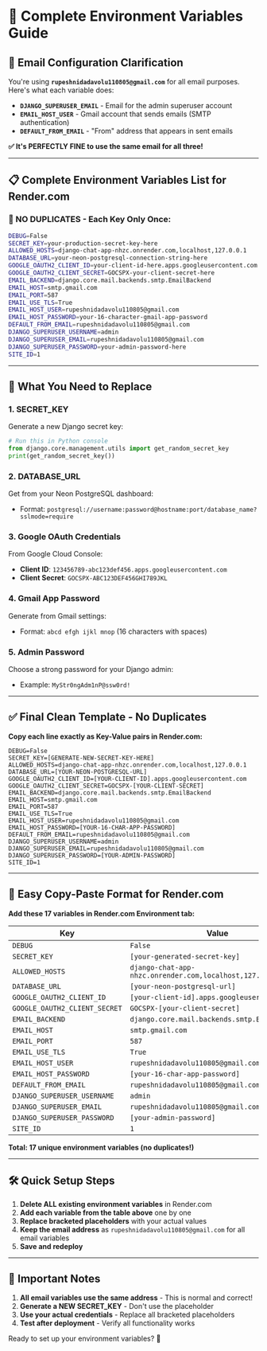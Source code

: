 # 🔧 **Complete Environment Variables Guide**

## 📧 **Email Configuration Clarification**

You're using **`rupeshnidadavolu110805@gmail.com`** for all email purposes. Here's what each variable does:

- **`DJANGO_SUPERUSER_EMAIL`** - Email for the admin superuser account
- **`EMAIL_HOST_USER`** - Gmail account that sends emails (SMTP authentication)  
- **`DEFAULT_FROM_EMAIL`** - "From" address that appears in sent emails

**✅ It's PERFECTLY FINE to use the same email for all three!**

---

## 📋 **Complete Environment Variables List for Render.com**

### **🚨 NO DUPLICATES - Each Key Only Once:**

```bash
DEBUG=False
SECRET_KEY=your-production-secret-key-here
ALLOWED_HOSTS=django-chat-app-nhzc.onrender.com,localhost,127.0.0.1
DATABASE_URL=your-neon-postgresql-connection-string-here
GOOGLE_OAUTH2_CLIENT_ID=your-client-id-here.apps.googleusercontent.com
GOOGLE_OAUTH2_CLIENT_SECRET=GOCSPX-your-client-secret-here
EMAIL_BACKEND=django.core.mail.backends.smtp.EmailBackend
EMAIL_HOST=smtp.gmail.com
EMAIL_PORT=587
EMAIL_USE_TLS=True
EMAIL_HOST_USER=rupeshnidadavolu110805@gmail.com
EMAIL_HOST_PASSWORD=your-16-character-gmail-app-password
DEFAULT_FROM_EMAIL=rupeshnidadavolu110805@gmail.com
DJANGO_SUPERUSER_USERNAME=admin
DJANGO_SUPERUSER_EMAIL=rupeshnidadavolu110805@gmail.com
DJANGO_SUPERUSER_PASSWORD=your-admin-password-here
SITE_ID=1
```

---

## 🔑 **What You Need to Replace**

### **1. SECRET_KEY**
Generate a new Django secret key:

```python
# Run this in Python console
from django.core.management.utils import get_random_secret_key
print(get_random_secret_key())
```

### **2. DATABASE_URL**
Get from your Neon PostgreSQL dashboard:
- Format: `postgresql://username:password@hostname:port/database_name?sslmode=require`

### **3. Google OAuth Credentials**
From Google Cloud Console:
- **Client ID**: `123456789-abc123def456.apps.googleusercontent.com`
- **Client Secret**: `GOCSPX-ABC123DEF456GHI789JKL`

### **4. Gmail App Password**
Generate from Gmail settings:
- Format: `abcd efgh ijkl mnop` (16 characters with spaces)

### **5. Admin Password**
Choose a strong password for your Django admin:
- Example: `MyStr0ngAdm1nP@ssw0rd!`

---

## ✅ **Final Clean Template - No Duplicates**

**Copy each line exactly as Key-Value pairs in Render.com:**

```
DEBUG=False
SECRET_KEY=[GENERATE-NEW-SECRET-KEY-HERE]
ALLOWED_HOSTS=django-chat-app-nhzc.onrender.com,localhost,127.0.0.1
DATABASE_URL=[YOUR-NEON-POSTGRESQL-URL]
GOOGLE_OAUTH2_CLIENT_ID=[YOUR-CLIENT-ID].apps.googleusercontent.com
GOOGLE_OAUTH2_CLIENT_SECRET=GOCSPX-[YOUR-CLIENT-SECRET]
EMAIL_BACKEND=django.core.mail.backends.smtp.EmailBackend
EMAIL_HOST=smtp.gmail.com
EMAIL_PORT=587
EMAIL_USE_TLS=True
EMAIL_HOST_USER=rupeshnidadavolu110805@gmail.com
EMAIL_HOST_PASSWORD=[YOUR-16-CHAR-APP-PASSWORD]
DEFAULT_FROM_EMAIL=rupeshnidadavolu110805@gmail.com
DJANGO_SUPERUSER_USERNAME=admin
DJANGO_SUPERUSER_EMAIL=rupeshnidadavolu110805@gmail.com
DJANGO_SUPERUSER_PASSWORD=[YOUR-ADMIN-PASSWORD]
SITE_ID=1
```

---

## 📝 **Easy Copy-Paste Format for Render.com**

**Add these 17 variables in Render.com Environment tab:**

| **Key** | **Value** |
|---------|-----------|
| `DEBUG` | `False` |
| `SECRET_KEY` | `[your-generated-secret-key]` |
| `ALLOWED_HOSTS` | `django-chat-app-nhzc.onrender.com,localhost,127.0.0.1` |
| `DATABASE_URL` | `[your-neon-postgresql-url]` |
| `GOOGLE_OAUTH2_CLIENT_ID` | `[your-client-id].apps.googleusercontent.com` |
| `GOOGLE_OAUTH2_CLIENT_SECRET` | `GOCSPX-[your-client-secret]` |
| `EMAIL_BACKEND` | `django.core.mail.backends.smtp.EmailBackend` |
| `EMAIL_HOST` | `smtp.gmail.com` |
| `EMAIL_PORT` | `587` |
| `EMAIL_USE_TLS` | `True` |
| `EMAIL_HOST_USER` | `rupeshnidadavolu110805@gmail.com` |
| `EMAIL_HOST_PASSWORD` | `[your-16-char-app-password]` |
| `DEFAULT_FROM_EMAIL` | `rupeshnidadavolu110805@gmail.com` |
| `DJANGO_SUPERUSER_USERNAME` | `admin` |
| `DJANGO_SUPERUSER_EMAIL` | `rupeshnidadavolu110805@gmail.com` |
| `DJANGO_SUPERUSER_PASSWORD` | `[your-admin-password]` |
| `SITE_ID` | `1` |

**Total: 17 unique environment variables (no duplicates!)**

---

## 🛠️ **Quick Setup Steps**

1. **Delete ALL existing environment variables** in Render.com
2. **Add each variable from the table above** one by one
3. **Replace bracketed placeholders** with your actual values
4. **Keep the email address** as `rupeshnidadavolu110805@gmail.com` for all email variables
5. **Save and redeploy**

---

## 🚨 **Important Notes**

1. **All email variables use the same address** - This is normal and correct!
2. **Generate a NEW SECRET_KEY** - Don't use the placeholder
3. **Use your actual credentials** - Replace all bracketed placeholders
4. **Test after deployment** - Verify all functionality works

Ready to set up your environment variables? 🚀

